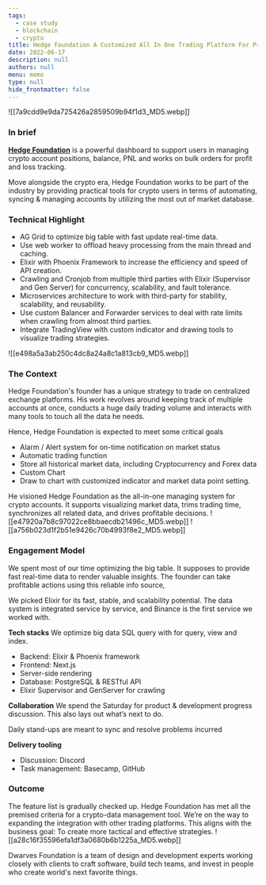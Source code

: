 ```yaml
---
tags: 
  - case study
  - blockchain
  - crypto
title: Hedge Foundation A Customized All In One Trading Platform For Pro Traders
date: 2022-06-17
description: null
authors: null
menu: memo
type: null
hide_frontmatter: false
---
```

![[7a9cdd9e9da725426a2859509b94f1d3_MD5.webp]]

### In brief
**[Hedge Foundation](http://hedge.foundation/)** is a powerful dashboard to support users in managing crypto account positions, balance, PNL and works on bulk orders for profit and loss tracking. 

Move alongside the crypto era, Hedge Foundation works to be part of the industry by providing practical tools for crypto users in terms of automating, syncing & managing accounts by utilizing the most out of market database.

### Technical Highlight
* AG Grid to optimize big table with fast update real-time data.
* Use web worker to offload heavy processing from the main thread and caching.
* Elixir with Phoenix Framework to increase the efficiency and speed of API creation.
* Crawling and Cronjob from multiple third parties with Elixir (Supervisor and Gen Server) for concurrency, scalability, and fault tolerance.
* Microservices architecture to work with third-party for stability, scalability, and reusability.
* Use custom Balancer and Forwarder services to deal with rate limits when crawling from almost third parties.
* Integrate TradingView with custom indicator and drawing tools to visualize trading strategies.

![[e498a5a3ab250c4dc8a24a8c1a813cb9_MD5.webp]]

### The Context
Hedge Foundation's founder has a unique strategy to trade on centralized exchange platforms. His work revolves around keeping track of multiple accounts at once, conducts a huge daily trading volume and interacts with many tools to touch all the data he needs.

Hence, Hedge Foundation is expected to meet some critical goals

* Alarm / Alert system for on-time notification on market status
* Automatic trading function
* Store all historical market data, including Cryptocurrency and Forex data
* Custom Chart
* Draw to chart with customized indicator and market data point setting.

He visioned Hedge Foundation as the all-in-one managing system for crypto accounts. It supports visualizing market data, trims trading time, synchronizes all related data, and drives profitable decisions.
![[e47920a7b8c97022ce8bbaecdb21496c_MD5.webp]]
![[a756b023d1f2b51e9426c70b4993f8e2_MD5.webp]]

### Engagement Model
We spent most of our time optimizing the big table. It supposes to provide fast real-time data to render valuable insights. The founder can take profitable actions using this reliable info source,

We picked Elixir for its fast, stable, and scalability potential. The data system is integrated service by service, and Binance is the first service we worked with.

**Tech stacks**
We optimize big data SQL query with for query, view and index.
* Backend: Elixir & Phoenix framework
* Frontend: Next.js
* Server-side rendering
* Database: PostgreSQL & RESTful API
* Elixir Supervisor and GenServer for crawling

**Collaboration**
We spend the Saturday for product & development progress discussion. This also lays out what’s next to do. 

Daily stand-ups are meant to sync and resolve problems incurred

**Delivery tooling**
* Discussion: Discord
* Task management: Basecamp, GitHub

### Outcome
The feature list is gradually checked up. Hedge Foundation has met all the premised criteria for a crypto-data management tool. We’re on the way to expanding the integration with other trading platforms. This aligns with the business goal: To create more tactical and effective strategies.
![[a28c16f35596efa1df3a0680b6b1225a_MD5.webp]]

Dwarves Foundation is a team of design and development experts working closely with clients to craft software, build tech teams, and invest in people who create world's next favorite things.